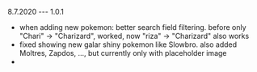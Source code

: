 8.7.2020 --- 1.0.1

- when adding new pokemon: better search field filtering. before only "Chari" -> "Charizard", worked, now "riza" -> "Charizard" also works
- fixed showing new galar shiny pokemon like Slowbro. also added Moltres, Zapdos, ..., but currently only with placeholder image
- 